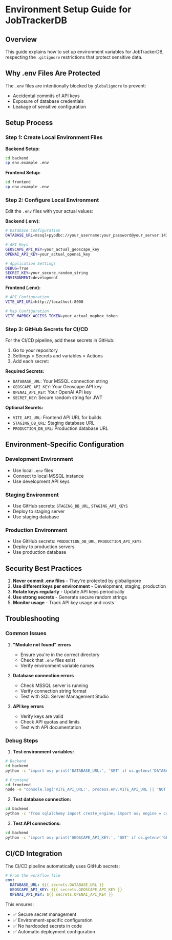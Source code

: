 # Environment Setup Guide for JobTrackerDB

## Overview

This guide explains how to set up environment variables for JobTrackerDB, respecting the `.gitignore` restrictions that protect sensitive data.

## Why .env Files Are Protected

The `.env` files are intentionally blocked by `globalignore` to prevent:
- Accidental commits of API keys
- Exposure of database credentials
- Leakage of sensitive configuration

## Setup Process

### Step 1: Create Local Environment Files

**Backend Setup:**
```bash
cd backend
cp env.example .env
```

**Frontend Setup:**
```bash
cd frontend
cp env.example .env
```

### Step 2: Configure Local Environment

Edit the `.env` files with your actual values:

**Backend (.env):**
```bash
# Database Configuration
DATABASE_URL=mssql+pyodbc://your_username:your_password@your_server:1433/JobTrackerDB?driver=ODBC+Driver+17+for+SQL+Server

# API Keys
GEOSCAPE_API_KEY=your_actual_geoscape_key
OPENAI_API_KEY=your_actual_openai_key

# Application Settings
DEBUG=True
SECRET_KEY=your_secure_random_string
ENVIRONMENT=development
```

**Frontend (.env):**
```bash
# API Configuration
VITE_API_URL=http://localhost:8000

# Map Configuration
VITE_MAPBOX_ACCESS_TOKEN=your_actual_mapbox_token
```

### Step 3: GitHub Secrets for CI/CD

For the CI/CD pipeline, add these secrets in GitHub:

1. Go to your repository
2. Settings > Secrets and variables > Actions
3. Add each secret:

**Required Secrets:**
- `DATABASE_URL`: Your MSSQL connection string
- `GEOSCAPE_API_KEY`: Your Geoscape API key
- `OPENAI_API_KEY`: Your OpenAI API key
- `SECRET_KEY`: Secure random string for JWT

**Optional Secrets:**
- `VITE_API_URL`: Frontend API URL for builds
- `STAGING_DB_URL`: Staging database URL
- `PRODUCTION_DB_URL`: Production database URL

## Environment-Specific Configuration

### Development Environment
- Use local `.env` files
- Connect to local MSSQL instance
- Use development API keys

### Staging Environment
- Use GitHub secrets: `STAGING_DB_URL`, `STAGING_API_KEYS`
- Deploy to staging server
- Use staging database

### Production Environment
- Use GitHub secrets: `PRODUCTION_DB_URL`, `PRODUCTION_API_KEYS`
- Deploy to production servers
- Use production database

## Security Best Practices

1. **Never commit .env files** - They're protected by globalignore
2. **Use different keys per environment** - Development, staging, production
3. **Rotate keys regularly** - Update API keys periodically
4. **Use strong secrets** - Generate secure random strings
5. **Monitor usage** - Track API key usage and costs

## Troubleshooting

### Common Issues

1. **"Module not found" errors**
   - Ensure you're in the correct directory
   - Check that `.env` files exist
   - Verify environment variable names

2. **Database connection errors**
   - Check MSSQL server is running
   - Verify connection string format
   - Test with SQL Server Management Studio

3. **API key errors**
   - Verify keys are valid
   - Check API quotas and limits
   - Test with API documentation

### Debug Steps

1. **Test environment variables:**
```bash
# Backend
cd backend
python -c "import os; print('DATABASE_URL:', 'SET' if os.getenv('DATABASE_URL') else 'NOT SET')"

# Frontend
cd frontend
node -e "console.log('VITE_API_URL:', process.env.VITE_API_URL || 'NOT SET')"
```

2. **Test database connection:**
```bash
cd backend
python -c "from sqlalchemy import create_engine; import os; engine = create_engine(os.getenv('DATABASE_URL')); print('Database connection:', 'SUCCESS' if engine.connect() else 'FAILED')"
```

3. **Test API connections:**
```bash
cd backend
python -c "import os; print('GEOSCAPE_API_KEY:', 'SET' if os.getenv('GEOSCAPE_API_KEY') else 'NOT SET')"
```

## CI/CD Integration

The CI/CD pipeline automatically uses GitHub secrets:

```yaml
# From the workflow file
env:
  DATABASE_URL: ${{ secrets.DATABASE_URL }}
  GEOSCAPE_API_KEY: ${{ secrets.GEOSCAPE_API_KEY }}
  OPENAI_API_KEY: ${{ secrets.OPENAI_API_KEY }}
```

This ensures:
- ✅ Secure secret management
- ✅ Environment-specific configuration
- ✅ No hardcoded secrets in code
- ✅ Automatic deployment configuration 